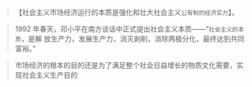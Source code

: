>   【社会主义市场经济运行的本质是强化和壮大社会主义`公有制的经济实力`】。
    
>    1992 年春天，邓小平在南方谈话中正式提出社会主义本质——“`社会主义的本质`，是解
        放生产力，发展生产力，消灭剥削，消除两极分化，最终达到共同富裕。”
        
>   市场经济的根本的目的还是为了满足整个社会日益增长的物质文化需要，实现社会主义生产目的















        